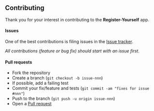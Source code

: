 ## Contributing

Thank you for your interest in contributing to the **Register-Yourself** app.

#### Issues

One of the best contributions is filing issues in the [Issue tracker](https://github.com/Kvaibhav01/Register-Yourself/issues). 

_All contributions (feature or bug fix) should start with an issue first_.

#### Pull requests

- Fork the repository
- Create a branch (`git checkout -b issue-nnn`)
- If possible, add a failing test
- Commit your fix/feature and tests (`git commit -am "fixes for issue #nnn"`)
- Push to the branch (`git push -u origin issue-nnn`)
- Open a [Pull request](https://github.com/Kvaibhav01/Register-Yourself/pulls)


[issue-tracker]: https://github.com/Kvaibhav01/Register-Yourself/issues
[pull-request]: https://github.com/Kvaibhav01/Register-Yourself/pulls
